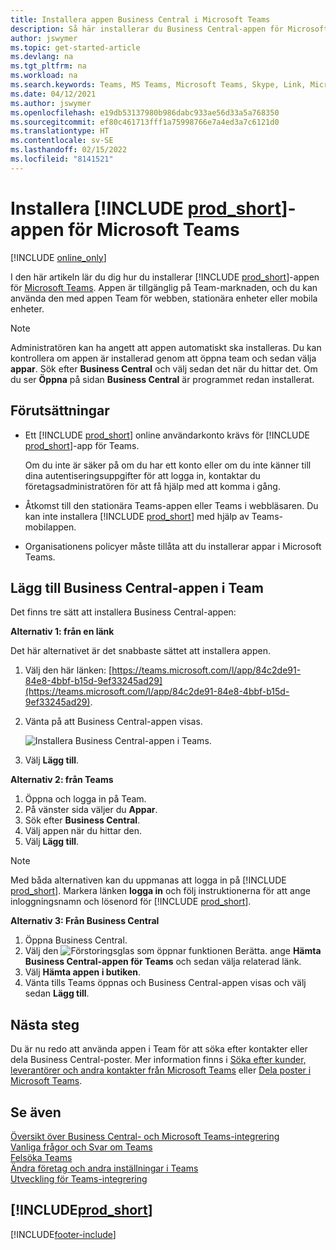 ```yaml
---
title: Installera appen Business Central i Microsoft Teams
description: Så här installerar du Business Central-appen för Microsoft Teams.
author: jswymer
ms.topic: get-started-article
ms.devlang: na
ms.tgt_pltfrm: na
ms.workload: na
ms.search.keywords: Teams, MS Teams, Microsoft Teams, Skype, Link, Microsoft 365, collaborate, collaboration, teamwork
ms.date: 04/12/2021
ms.author: jswymer
ms.openlocfilehash: e19db53137980b986dabc933ae56d33a5a768350
ms.sourcegitcommit: ef80c461713fff1a75998766e7a4ed3a7c6121d0
ms.translationtype: HT
ms.contentlocale: sv-SE
ms.lasthandoff: 02/15/2022
ms.locfileid: "8141521"
---
```

# <a name="install-the-prod_short-app-for-microsoft-teams"></a>Installera [!INCLUDE [prod_short](includes/prod_short.md)]-appen för Microsoft Teams

[!INCLUDE [online_only](includes/online_only.md)]

I den här artikeln lär du dig hur du installerar [!INCLUDE [prod_short](includes/prod_short.md)]-appen för [Microsoft Teams](https://www.microsoft.com/microsoft-teams/). Appen är tillgänglig på Team-marknaden, och du kan använda den med appen Team för webben, stationära enheter eller mobila enheter.

> [!NOTE]
> Administratören kan ha angett att appen automatiskt ska installeras. Du kan kontrollera om appen är installerad genom att öppna team och sedan välja **appar**. Sök efter **Business Central** och välj sedan det när du hittar det. Om du ser **Öppna** på sidan **Business Central** är programmet redan installerat.  

## <a name="prerequisites"></a>Förutsättningar

- Ett [!INCLUDE [prod_short](includes/prod_short.md)] online användarkonto krävs för [!INCLUDE [prod_short](includes/prod_short.md)]-app för Teams.

    Om du inte är säker på om du har ett konto eller om du inte känner till dina autentiseringsuppgifter för att logga in, kontaktar du företagsadministratören för att få hjälp med att komma i gång.

- Åtkomst till den stationära Teams-appen eller Teams i webbläsaren. Du kan inte installera [!INCLUDE [prod_short](includes/prod_short.md)] med hjälp av Teams-mobilappen.

- Organisationens policyer måste tillåta att du installerar appar i Microsoft Teams.

## <a name="add-the-business-central-app-to-teams"></a>Lägg till Business Central-appen i Team

Det finns tre sätt att installera Business Central-appen:

**Alternativ 1: från en länk**

Det här alternativet är det snabbaste sättet att installera appen.

1. Välj den här länken: [https://teams.microsoft.com/l/app/84c2de91-84e8-4bbf-b15d-9ef33245ad29](https://teams.microsoft.com/l/app/84c2de91-84e8-4bbf-b15d-9ef33245ad29).

2. Vänta på att Business Central-appen visas.

    ![Installera Business Central-appen i Teams.](media/teams-install-app.png)

3. Välj **Lägg till**.

**Alternativ 2: från Teams**

1. Öppna och logga in på Team.
2. På vänster sida väljer du **Appar**.
3. Sök efter **Business Central**.
4. Välj appen när du hittar den.
5. Välj **Lägg till**.

> [!NOTE]
> Med båda alternativen kan du uppmanas att logga in på [!INCLUDE [prod_short](includes/prod_short.md)]. Markera länken **logga in** och följ instruktionerna för att ange inloggningsnamn och lösenord för [!INCLUDE [prod_short](includes/prod_short.md)].

**Alternativ 3: Från Business Central**

1. Öppna Business Central.
2. Välj den ![Förstoringsglas som öppnar funktionen Berätta.](media/ui-search/search_small.png "Berätta för mig vad du vill göra") ange **Hämta Business Central-appen för Teams** och sedan välja relaterad länk.  
3. Välj **Hämta appen i butiken**.
4. Vänta tills Teams öppnas och Business Central-appen visas och välj sedan **Lägg till**.

## <a name="next-step"></a>Nästa steg

Du är nu redo att använda appen i Team för att söka efter kontakter eller dela Business Central-poster. Mer information finns i [Söka efter kunder, leverantörer och andra kontakter från Microsoft Teams](across-search-contacts-teams.md) eller [Dela poster i Microsoft Teams](across-working-with-teams.md).

## <a name="see-also"></a>Se även

[Översikt över Business Central- och Microsoft Teams-integrering](across-teams-overview.md)  
[Vanliga frågor och Svar om Teams](teams-faq.md)  
[Felsöka Teams](admin-teams-troubleshooting.md)  
[Ändra företag och andra inställningar i Teams](across-teams-settings.md)  
[Utveckling för Teams-integrering](/dynamics365/business-central/dev-itpro/developer/devenv-develop-for-teams)  


## [!INCLUDE[prod_short](includes/free_trial_md.md)]  


[!INCLUDE[footer-include](includes/footer-banner.md)]